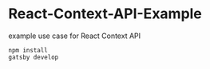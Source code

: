 # React-Context-API-Example
example use case for React Context API

`npm install`\
`gatsby develop`
